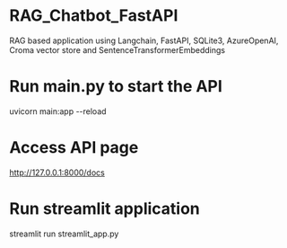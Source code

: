 # RAG_Chatbot_FastAPI
RAG based application using Langchain, FastAPI, SQLite3, AzureOpenAI, Croma vector store and SentenceTransformerEmbeddings

# Run main.py to start the API
uvicorn main:app --reload

# Access API page
http://127.0.0.1:8000/docs

# Run streamlit application
streamlit run streamlit_app.py

